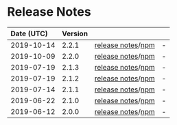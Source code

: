 # Release Notes

| Date (UTC) | Version |  |  |
| :-- | :-- | :--: | :-- |
| 2019-10-14 | 2.2.1 | [release notes](v2.2.1/README.md)/[npm](https://www.npmjs.com/package/@dagonmetric/ng-config/v/2.2.1) | - |
| 2019-10-09 | 2.2.0 | [release notes](v2.2.0/README.md)/[npm](https://www.npmjs.com/package/@dagonmetric/ng-config/v/2.2.0) | - |
| 2019-07-19 | 2.1.3 | [release notes](v2.1.3/README.md)/[npm](https://www.npmjs.com/package/@dagonmetric/ng-config/v/2.1.3) | - |
| 2019-07-19 | 2.1.2 | [release notes](v2.1.2/README.md)/[npm](https://www.npmjs.com/package/@dagonmetric/ng-config/v/2.1.2) | - |
| 2019-07-14 | 2.1.1 | [release notes](v2.1.1/README.md)/[npm](https://www.npmjs.com/package/@dagonmetric/ng-config/v/2.1.1) | - |
| 2019-06-22 | 2.1.0 | [release notes](v2.1.0/README.md)/[npm](https://www.npmjs.com/package/@dagonmetric/ng-config/v/2.1.0) | - |
| 2019-06-12 | 2.0.0 | [release notes](v2.0.0/README.md)/[npm](https://www.npmjs.com/package/@dagonmetric/ng-config/v/2.0.0) | - |
